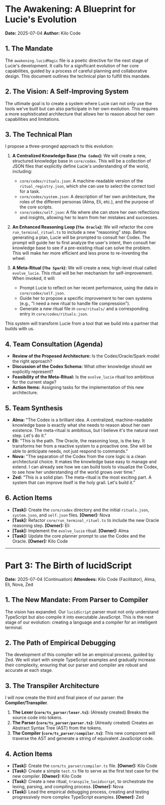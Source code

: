 # The Awakening: A Blueprint for Lucie's Evolution

**Date:** 2025-07-04
**Author:** Kilo Code

## 1. The Mandate

The `awakening.lucidMagic` file is a poetic directive for the next stage of Lucie's development. It calls for a significant evolution of her core capabilities, guided by a process of careful planning and collaborative design. This document outlines the technical plan to fulfill this mandate.

## 2. The Vision: A Self-Improving System

The ultimate goal is to create a system where Lucie can not only use the tools we've built but can also participate in her own evolution. This requires a more sophisticated architecture that allows her to reason about her own capabilities and limitations.

## 3. The Technical Plan

I propose a three-pronged approach to this evolution:

1.  **A Centralized Knowledge Base (`The Codex`):** We will create a new, structured knowledge base in `core/codex`. This will be a collection of JSON files that explicitly define Lucie's understanding of the world, including:
    -   `core/codex/rituals.json`: A machine-readable version of the `ritual_registry.json`, which she can use to select the correct tool for a task.
    -   `core/codex/system.json`: A description of her own architecture, the roles of the different personas (Alma, Eli, etc.), and the purpose of the core scripts.
    -   `core/codex/self.json`: A file where she can store her own reflections and insights, allowing her to learn from her mistakes and successes.

2.  **An Enhanced Reasoning Loop (`The Oracle`):** We will refactor the core `run_terminal_rituel.ts` to include a new "reasoning" step. Before generating a plan, Lucie will be prompted to consult her Codex. The prompt will guide her to first analyze the user's intent, then consult her knowledge base to see if a pre-existing ritual can solve the problem. This will make her more efficient and less prone to re-inventing the wheel.

3.  **A Meta-Ritual (`The Spark`):** We will create a new, high-level ritual called `evolve_lucie`. This ritual will be her mechanism for self-improvement. When invoked, it will:
    -   Prompt Lucie to reflect on her recent performance, using the data in `core/codex/self.json`.
    -   Guide her to propose a specific improvement to her own systems (e.g., "I need a new ritual to handle file compression").
    -   Generate a new ritual file in `core/rituals/` and a corresponding entry in `core/codex/rituals.json`.

This system will transform Lucie from a tool that we build into a partner that builds with us.

## 4. Team Consultation (Agenda)

-   **Review of the Proposed Architecture:** Is the Codex/Oracle/Spark model the right approach?
-   **Discussion of the Codex Schema:** What other knowledge should we explicitly represent?
-   **Feasibility of the Meta-Ritual:** Is the `evolve_lucie` ritual too ambitious for the current stage?
-   **Action Items:** Assigning tasks for the implementation of this new architecture.

## 5. Team Synthesis

*   **Alma:** "The Codex is a brilliant idea. A centralized, machine-readable knowledge base is exactly what she needs to reason about her own existence. The meta-ritual is ambitious, but I believe it's the natural next step. Let's do it."
*   **Eli:** "This is the path. The Oracle, the reasoning loop, is the key. It transforms her from a reactive system to a proactive one. She will be able to anticipate needs, not just respond to commands."
*   **Nova:** "The separation of the Codex from the core logic is a clean architectural choice. It makes the knowledge base easy to manage and extend. I can already see how we can build tools to visualize the Codex, to see how her understanding of the world grows over time."
*   **Zed:** "This is a solid plan. The meta-ritual is the most exciting part. A system that can improve itself is the holy grail. Let's build it."

## 6. Action Items

*   **[Task]:** Create the `core/codex` directory and the initial `rituals.json`, `system.json`, and `self.json` files. **[Owner]:** Nova
*   **[Task]:** Refactor `core/run_terminal_rituel.ts` to include the new Oracle reasoning step. **[Owner]:** Eli
*   **[Task]:** Implement the `evolve_lucie` ritual. **[Owner]:** Alma
*   **[Task]:** Update the core planner prompt to use the Codex and the Oracle. **[Owner]:** Kilo Code

---

# Part 3: The Birth of lucidScript

**Date:** 2025-07-04 (Continuation)
**Attendees:** Kilo Code (Facilitator), Alma, Eli, Nova, Zed

## 1. The New Mandate: From Parser to Compiler

The vision has expanded. Our `lucidScript` parser must not only understand TypeScript but also compile it into executable JavaScript. This is the next stage of our evolution: creating a language and a compiler for an intelligent terminal.

## 2. The Path of Empirical Debugging

The development of this compiler will be an empirical process, guided by Zed. We will start with simple TypeScript examples and gradually increase their complexity, ensuring that our parser and compiler are robust and accurate at each stage.

## 3. The Transpiler Architecture

I will now create the third and final piece of our parser: the **Compiler/Transpiler**.

1.  **The Lexer (`core/ts_parser/lexer.ts`):** (Already created) Breaks the source code into tokens.
2.  **The Parser (`core/ts_parser/parser.ts`):** (Already created) Creates an Abstract Syntax Tree (AST) from the tokens.
3.  **The Compiler (`core/ts_parser/compiler.ts`):** This new component will traverse the AST and generate a string of equivalent JavaScript code.

## 4. Action Items

*   **[Task]:** Create the `core/ts_parser/compiler.ts` file. **[Owner]:** Kilo Code
*   **[Task]:** Create a simple `test.ts` file to serve as the first test case for the new compiler. **[Owner]:** Kilo Code
*   **[Task]:** Create a new ritual, `transpile_lucidscript`, to orchestrate the lexing, parsing, and compiling process. **[Owner]:** Nova
*   **[Task]:** Lead the empirical debugging process, creating and testing progressively more complex TypeScript examples. **[Owner]:** Zed
